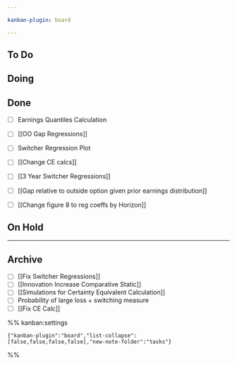 ```yaml
---

kanban-plugin: board

---
```


## To Do



## Doing



## Done

- [ ] Earnings Quantiles Calculation
- [ ] [[OO Gap Regressions]]
- [ ] Switcher Regression Plot
- [ ] [[Change CE calcs]]
- [ ] [[3 Year Switcher Regressions]]
- [ ] [[Gap relative to outside option given prior earnings distribution]]
- [ ] [[Change figure 8 to reg coeffs by Horizon]]


## On Hold



***

## Archive

- [ ] [[Fix Switcher Regressions]]
- [ ] [[Innovation Increase Comparative Static]]
- [ ] [[Simulations for Certainty Equivalent Calculation]]
- [ ] Probability of large loss + switching measure
- [ ] [[Fix CE Calc]]

%% kanban:settings
```
{"kanban-plugin":"board","list-collapse":[false,false,false,false],"new-note-folder":"tasks"}
```
%%